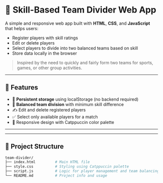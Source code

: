 # 🧠 Skill-Based Team Divider Web App

A simple and responsive web app built with **HTML**, **CSS**, and **JavaScript** that helps users:
- Register players with skill ratings
- Edit or delete players
- Select players to divide into two balanced teams based on skill
- Store data locally in the browser

> Inspired by the need to quickly and fairly form two teams for sports, games, or other group activities.

---

## 🚀 Features

- 🔐 **Persistent storage** using localStorage (no backend required)
- 🧮 **Balanced team division** with minimum skill difference
- ✍️ Edit and delete registered players
- ✅ Select only available players for a match
- 📱 Responsive design with Catppuccin color palette

---


---

## 📂 Project Structure

```bash
team-divider/
├── index.html         # Main HTML file
├── style.css          # Styling using Catppuccin palette
├── script.js          # Logic for player management and team balancing
└── README.md          # Project info and usage
